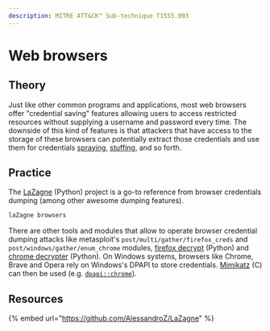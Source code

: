```yaml
---
description: MITRE ATT&CK™ Sub-technique T1555.003
---
```


# Web browsers

## Theory

Just like other common programs and applications, most web browsers offer "credential saving" features allowing users to access restricted resources without supplying a username and password every time. The downside of this kind of features is that attackers that have access to the storage of these browsers can potentially extract those credentials and use them for credentials [spraying](../bruteforcing/password-spraying.md), [stuffing](../bruteforcing/stuffing.md), and so forth.

## Practice

The [LaZagne](https://github.com/AlessandroZ/LaZagne) (Python) project is a go-to reference from browser credentials dumping (among other awesome dumping features).

```bash
laZagne browsers
```

There are other tools and modules that allow to operate browser credential dumping attacks like metasploit's `post/multi/gather/firefox_creds` and `post/windows/gather/enum_chrome` modules, [firefox decrypt](https://github.com/unode/firefox\_decrypt) (Python) and [chrome decrypter](https://github.com/byt3bl33d3r/chrome-decrypter) (Python). On Windows systems, browsers like Chrome, Brave and Opera rely on Windows's DPAPI to store credentials. [Mimikatz](https://github.com/gentilkiwi/mimikatz) (C) can then be used (e.g. [`dpapi::chrome`](https://tools.thehacker.recipes/mimikatz/modules/dpapi/chrome)).

## Resources

{% embed url="https://github.com/AlessandroZ/LaZagne" %}
